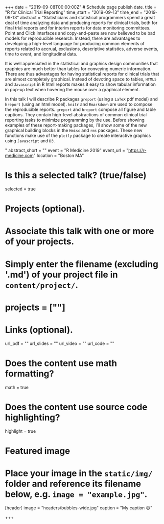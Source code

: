 +++
date = "2019-09-08T00:00:00Z"  # Schedule page publish date.
title = "R for Clinical Trial Reporting"
time_start = "2019-09-13"
time_end   = "2019-09-13"
abstract = "Statisticians and statistical programmers spend a great deal of time analyzing data and producing reports for clinical trials, both for final trial reports and for interim reports for data monitoring committees. Point and Click interfaces and copy-and-paste are now believed to be bad models for reproducible research. Instead, there are advantages to developing a high-level language for producing common elements of reports related to accrual, exclusions, descriptive statistics, adverse events, time to event, and longitudinal data.</p><p>It is well appreciated in the statistical and graphics design communities that graphics are much better than tables for conveying numeric information. There are thus advantages for having statistical reports for clinical trials that are almost completely graphical. Instead of devoting space to tables, <code>HTML5</code> and <code>Javascript</code> in R html reports makes it easy to show tabular information in pop-up text when hovering the mouse over a graphical element.</p><p>In this talk I will describe R packages <code>greport</code> (using a <code>LaTeX</code> pdf model) and <code>hreport</code> (using an html model). <code>knitr</code> and <code>Rmarkdown</code> are used to compose the reproducible reports. <code>greport</code> and <code>hreport</code> compose all figure and table captions. They contain high-level abstractions of common clinical trial reporting tasks to minimize programming by the use. Before showing examples of these report-making packages, I’ll show some of the new graphical building blocks in the <code>Hmisc</code> and <code>rms</code> packages. These new functions make use of the <code>plotly</code> package to create interactive graphics using <code>Javascript</code> and <code>D3</code>.</p>"
abstract_short = ""
event = "R Medicine 2019"
event_url = "https://r-medicine.com"
location = "Boston MA"

# Is this a selected talk? (true/false)
selected = true

# Projects (optional).
#   Associate this talk with one or more of your projects.
#   Simply enter the filename (excluding '.md') of your project file in `content/project/`.
# projects = [""]

# Links (optional).
url_pdf = ""
url_slides = ""
url_video = ""
url_code = ""

# Does the content use math formatting?
math = true

# Does the content use source code highlighting?
highlight = true

# Featured image
# Place your image in the `static/img/` folder and reference its filename below, e.g. `image = "example.jpg"`.
[header]
image = "headers/bubbles-wide.jpg"
caption = "My caption :smile:"

+++
